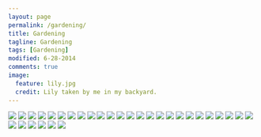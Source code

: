 ```yaml
---
layout: page
permalink: /gardening/
title: Gardening
tagline: Gardening
tags: [Gardening]
modified: 6-28-2014
comments: true
image:
  feature: lily.jpg
  credit: Lily taken by me in my backyard.
---
```

<img class="lazy" data-src="/images/gardening/asiaticlily.JPG" src="/images/loading.gif" />

<img class="lazy" data-src="/images/gardening/bellflower.jpg" src="/images/loading.gif"/>

<img class="lazy" data-src="/images/gardening/bellflower.JPG" src="/images/loading.gif"/>

<img class="lazy" data-src="/images/gardening/bleadinghearts.JPG" src="/images/loading.gif"/>

<img class="lazy" data-src="/images/gardening/cardinal.JPG" src="/images/loading.gif"/>

<img class="lazy" data-src="/images/gardening/climbing.jpg" src="/images/loading.gif"/>

<img class="lazy" data-src="/images/gardening/dianthis.jpg" src="/images/loading.gif"/>

<img class="lazy" data-src="/images/gardening/forgetmenot.JPG" src="/images/loading.gif"/>

<img class="lazy" data-src="/images/gardening/foxgloves.jpg" src="/images/loading.gif"/>

<img class="lazy" data-src="/images/gardening/foxgloveswhite.JPG"  src="/images/loading.gif"/>

<img class="lazy" data-src="/images/gardening/hydrangea.jpg" src="/images/loading.gif"/>

<img class="lazy" data-src="/images/gardening/hydrangea.JPG" src="/images/loading.gif"/>

<img class="lazy" data-src="/images/gardening/iceroterand.JPG" src="/images/loading.gif"/>

<img class="lazy" data-src="/images/gardening/lambsear.JPG" src="/images/loading.gif"/>

<img class="lazy" data-src="/images/gardening/left.JPG" src="/images/loading.gif"/>

<img class="lazy" data-src="/images/gardening/lilac.JPG" src="/images/loading.gif"/>

<img class="lazy" data-src="/images/gardening/lily.JPG" src="/images/loading.gif"/>

<img class="lazy" data-src="/images/gardening/mums.jpg" src="/images/loading.gif"/>

<img class="lazy" data-src="/images/gardening/babyrabbit.JPG" src="/images/loading.gif"/>

<img class="lazy" data-src="/images/gardening/rabbit.jpg" src="/images/loading.gif"/>

<img class="lazy" data-src="/images/gardening/right.JPG"  src="/images/loading.gif"/>

<img class="lazy" data-src="/images/gardening/roterand.JPG" src="/images/loading.gif"/>

<img class="lazy" data-src="/images/gardening/squirrel.JPG" src="/images/loading.gif"/>

<img class="lazy" data-src="/images/gardening/steps.JPG" src="/images/loading.gif"/>

<img class="lazy" data-src="/images/gardening/trees.jpg" src="/images/loading.gif"/>

<img class="lazy" data-src="/images/gardening/treesclose.JPG"  src="/images/loading.gif"/>

<img class="lazy" data-src="/images/gardening/unknown.JPG"  src="/images/loading.gif"/>

<img class="lazy" data-src="/images/gardening/unknown2.JPG"  src="/images/loading.gif"/>

<img class="lazy" data-src="/images/gardening/back.JPG"  src="/images/loading.gif"/>

<img class="lazy" data-src="/images/gardening/left.JPG"  src="/images/loading.gif"/>

<img class="lazy" data-src="/images/gardening/right.JPG"  src="/images/loading.gif"/>


<script>
$(document).ready(function() {

$(".lazy").unveil();


});
</script>




